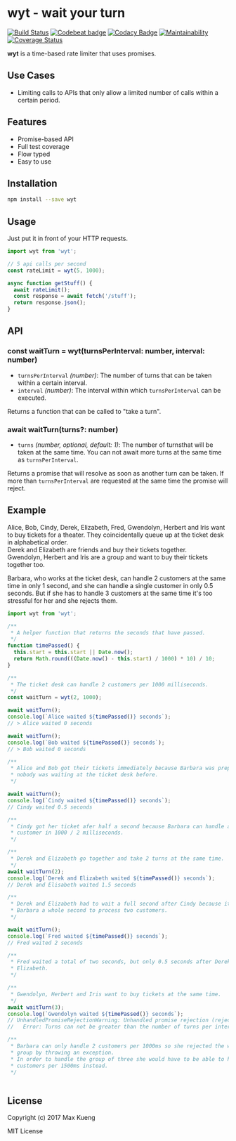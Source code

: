 wyt - wait your turn
====================

[![Build Status](https://travis-ci.org/maxkueng/wyt.svg)](https://travis-ci.org/maxkueng/wyt)
[![Codebeat badge](https://codebeat.co/badges/af8d6a72-3709-4f59-887f-b30f9b0cce55)](https://codebeat.co/projects/github-com-maxkueng-wyt-master)
[![Codacy Badge](https://api.codacy.com/project/badge/Grade/20ca348079de40a484aee2ebfb4b8fe5)](https://www.codacy.com/app/maxkueng/wyt?utm_source=github.com&amp;utm_medium=referral&amp;utm_content=maxkueng/wyt&amp;utm_campaign=Badge_Grade)
[![Maintainability](https://api.codeclimate.com/v1/badges/306ee5df3480babf4d9d/maintainability)](https://codeclimate.com/github/maxkueng/wyt/maintainability)
[![Coverage Status](https://coveralls.io/repos/maxkueng/wyt/badge.svg?branch=master&service=github)](https://coveralls.io/github/maxkueng/wyt?branch=master)

**wyt** is a time-based rate limiter that uses promises.

## Use Cases

 - Limiting calls to APIs that only allow a limited number of calls within a
   certain period.

## Features

 - Promise-based API
 - Full test coverage
 - Flow typed
 - Easy to use

## Installation

```sh
npm install --save wyt
```

## Usage

Just put it in front of your HTTP requests.

```js
import wyt from 'wyt';

// 5 api calls per second
const rateLimit = wyt(5, 1000);

async function getStuff() {
  await rateLimit();
  const response = await fetch('/stuff');
  return response.json();
}
```

## API

### const waitTurn = wyt(turnsPerInterval: number, interval: number)

 - `turnsPerInterval` _(number)_: The number of turns that can be taken within
   a certain interval.
 - `interval` _(number)_: The interval within which `turnsPerInterval` can be executed.

Returns a function that can be called to "take a turn".

### await waitTurn(turns?: number)

 - `turns` _(number, optional, default: 1)_: The number of turnsthat will be
   taken at the same time. You can not await more turns at the same time as
   `turnsPerInterval`.

Returns a promise that will resolve as soon as another turn can be taken. If
more than `turnsPerInterval` are requested at the same time the promise will
reject.

## Example

Alice, Bob, Cindy, Derek, Elizabeth, Fred, Gwendolyn, Herbert and Iris want to
buy tickets for a theater. They coincidentally queue up at the ticket desk in
alphabetical order.  
Derek and Elizabeth are friends and buy their tickets together.  
Gwendolyn, Herbert and Iris are a group and want to buy their tickets together
too.

Barbara, who works at the ticket desk, can handle 2 customers at the same time
in only 1 second, and she can handle a single customer in only 0.5 seconds. But
if she has to handle 3 customers at the same time it's too stressful for her
and she rejects them.

```js
import wyt from 'wyt';

/**
 * A helper function that returns the seconds that have passed.
 */
function timePassed() {
  this.start = this.start || Date.now();
  return Math.round(((Date.now() - this.start) / 1000) * 10) / 10;
}

/**
 * The ticket desk can handle 2 customers per 1000 milliseconds.
 */
const waitTurn = wyt(2, 1000);

await waitTurn();
console.log(`Alice waited ${timePassed()} seconds`);
// > Alice waited 0 seconds

await waitTurn();
console.log(`Bob waited ${timePassed()} seconds`);
// > Bob waited 0 seconds

/**
 * Alice and Bob got their tickets immediately because Barbara was prepared and
 * nobody was waiting at the ticket desk before.
 */

await waitTurn();
console.log(`Cindy waited ${timePassed()} seconds`);
// Cindy waited 0.5 seconds

/**
 * Cindy got her ticket afer half a second because Barbara can handle a single
 * customer in 1000 / 2 milliseconds.
 */

/**
 * Derek and Elizabeth go together and take 2 turns at the same time.
 */
await waitTurn(2);
console.log(`Derek and Elizabeth waited ${timePassed()} seconds`);
// Derek and Elisabeth waited 1.5 seconds

/**
 * Derek and Elizabeth had to wait a full second after Cindy because it takes
 * Barbara a whole second to process two customers.
 */

await waitTurn();
console.log(`Fred waited ${timePassed()} seconds`);
// Fred waited 2 seconds

/**
 * Fred waited a total of two seconds, but only 0.5 seconds after Derek and
 * Elizabeth.
 */

/**
 * Gwendolyn, Herbert and Iris want to buy tickets at the same time.
 */
await waitTurn(3);
console.log(`Gwendolyn waited ${timePassed()} seconds`);
// UnhandledPromiseRejectionWarning: Unhandled promise rejection (rejection id:2):
//   Error: Turns can not be greater than the number of turns per interval

/**
 * Barbara can only handle 2 customers per 1000ms so she rejected the whole
 * group by throwing an exception.
 * In order to handle the group of three she would have to be able to handle 3
 * customers per 1500ms instead.
 */
 
 ```

## License

Copyright (c) 2017 Max Kueng

MIT License


[nodegreen-async]: http://node.green/#ES2017-features-async-functions
